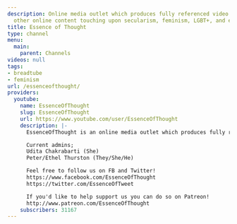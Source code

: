 ```yaml
---
description: Online media outlet which produces fully referenced video reviews of
  other online content touching upon secularism, feminism, LGBT+, and ethnic equality.
title: Essence of Thought
type: channel
menu:
  main:
    parent: Channels
videos: null
tags:
- breadtube
- feminism
url: /essenceofthought/
providers:
  youtube:
    name: EssenceOfThought
    slug: EssenceOfThought
    url: https://www.youtube.com/user/EssenceOfThought
    description: |-
      EssenceOfThought is an online media outlet which produces fully referenced video reviews of other online content touching upon secularism, feminism, LGBT+, and ethnic equality. Content warnings are supplied at the start of all videos where appropriate.

      Current admins;
      Udita Chakrabarti (She)
      Peter/Ethel Thurston (They/She/He)

      Feel free to follow us on FB and Twitter!
      https://www.facebook.com/EssenceOfThought
      https://twitter.com/EssenceOfTweet

      If you'd like to help support us you can do so on Patreon!
      http://www.patreon.com/EssenceOfThought
    subscribers: 31167
---
```

